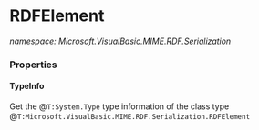 ﻿# RDFElement
_namespace: [Microsoft.VisualBasic.MIME.RDF.Serialization](./index.md)_






### Properties

#### TypeInfo
Get the @``T:System.Type`` type information of the class type @``T:Microsoft.VisualBasic.MIME.RDF.Serialization.RDFElement``
